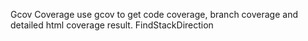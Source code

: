 Gcov Coverage
use gcov to get code coverage, branch coverage and detailed html coverage result.
FindStackDirection
